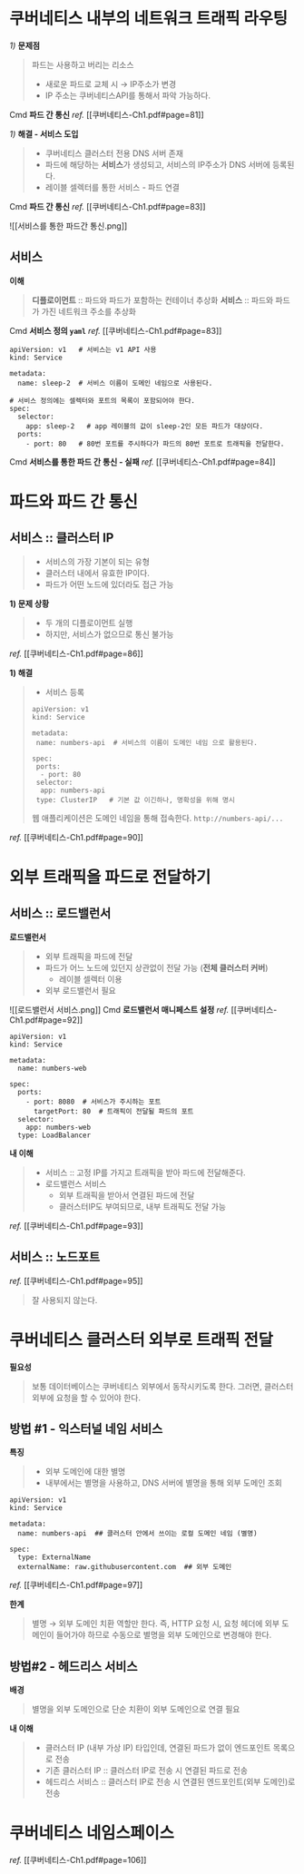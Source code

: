 
# 쿠버네티스 내부의 네트워크 트래픽 라우팅

*1)* **문제점**
> 파드는 사용하고 버리는 리소스
> + 새로운 파드로 교체 시 → IP주소가 변경
> + IP 주소는 쿠버네티스API를 통해서 파악 가능하다.

Cmd **파드 간 통신**
*ref.* [[쿠버네티스-Ch1.pdf#page=81]]

*1)* **해결 - 서비스 도입** 
>+ 쿠버네티스 클러스터 전용 DNS 서버 존재
>+ 파드에 해당하는 **서비스**가 생성되고, 서비스의 IP주소가 DNS 서버에 등록된다.
>+ 레이블 셀렉터를 통한 서비스 - 파드 연결

Cmd **파드 간 통신**
*ref.* [[쿠버네티스-Ch1.pdf#page=83]]

![[서비스를 통한 파드간 통신.png]]
## 서비스

**이해**
> **디플로이먼트** :: 파드와 파드가 포함하는 컨테이너 추상화
> **서비스** :: 파드와 파드가 가진 네트워크 주소를 추상화

Cmd **서비스 정의 `yaml`**
*ref.* [[쿠버네티스-Ch1.pdf#page=83]]
```
apiVersion: v1   # 서비스는 v1 API 사용
kind: Service

metadata:
  name: sleep-2  # 서비스 이름이 도메인 네임으로 사용된다.

# 서비스 정의에는 셀렉터와 포트의 목록이 포함되어야 한다.
spec:
  selector:
    app: sleep-2   # app 레이블의 값이 sleep-2인 모든 파드가 대상이다.
  ports:
    - port: 80   # 80번 포트를 주시하다가 파드의 80번 포트로 트래픽을 전달한다.
```

Cmd **서비스를 통한 파드 간 통신 - 실패**
*ref.* [[쿠버네티스-Ch1.pdf#page=84]]


# 파드와 파드 간 통신

## 서비스 :: 클러스터 IP 
> + 서비스의 가장 기본이 되는 유형
> + 클러스터 내에서 유효한 IP이다.
> + 파드가 어떤 노드에 있더라도 접근 가능

**1) 문제 상황**
> + 두 개의 디플로이먼트 실행
> + 하지만, 서비스가 없으므로 통신 불가능

*ref.* [[쿠버네티스-Ch1.pdf#page=86]]

**1) 해결**
> + 서비스 등록
>```
>apiVersion: v1
>kind: Service
>
>metadata:
>  name: numbers-api  # 서비스의 이름이 도메인 네임 으로 활용된다.
>  
>spec:
>  ports:
 >   - port: 80
>  selector:
 >   app: numbers-api
 >  type: ClusterIP   # 기본 값 이긴하나, 명확성을 위해 명시
>```
>
>웹 애플리케이션은 도메인 네임을 통해 접속한다.
>`http://numbers-api/...`

*ref.* [[쿠버네티스-Ch1.pdf#page=90]]


# 외부 트래픽을 파드로 전달하기

## 서비스 :: 로드밸런서

**로드밸런서**
> + 외부 트래픽을  파드에 전달
> + 파드가 어느 노드에 있던지 상관없이 전달 가능 (**전체 클러스터 커버**) 
> 	+ 레이블 셀렉터 이용
> + 외부 로드밸런서 필요

![[로드밸런서 서비스.png]]
Cmd **로드밸런서 매니페스트 설정**
*ref.* [[쿠버네티스-Ch1.pdf#page=92]]
```
apiVersion: v1
kind: Service

metadata:
  name: numbers-web

spec:
  ports:
    - port: 8080  # 서비스가 주시하는 포트
      targetPort: 80  # 트래픽이 전달될 파드의 포트
  selector:
    app: numbers-web
  type: LoadBalancer
```

**내 이해**
>+ 서비스 :: 고정 IP를 가지고 트래픽을 받아 파드에 전달해준다.
>+ 로드밸런스 서비스
>	+ 외부 트래픽을 받아서 연결된 파드에 전달
>	+ 클러스터IP도 부여되므로, 내부 트래픽도 전달 가능

*ref.* [[쿠버네티스-Ch1.pdf#page=93]]

## 서비스 :: 노드포트
*ref.* [[쿠버네티스-Ch1.pdf#page=95]]
> 잘 사용되지 않는다.


# 쿠버네티스 클러스터 외부로 트래픽 전달

**필요성**
> 보통 데이터베이스는 쿠버네티스 외부에서 동작시키도록 한다.
> 그러면, 클러스터 외부에 요청을 할 수 있어야 한다.
## 방법 #1 - 익스터널 네임 서비스

**특징**
> + 외부 도메인에 대한 별명
> + 내부에서는 별명을 사용하고, DNS 서버에 별명을 통해 외부 도메인 조회
```
apiVersion: v1
kind: Service

metadata:
  name: numbers-api  ## 클러스터 안에서 쓰이는 로컬 도메인 네임 (별명)
  
spec:
  type: ExternalName
  externalName: raw.githubusercontent.com  ## 외부 도메인
```
*ref.* [[쿠버네티스-Ch1.pdf#page=97]]

**한계**
> 별명 → 외부 도메인 치환 역할만 한다. 
> 즉,  HTTP 요청 시, 요청 헤더에 외부 도메인이 들어가야 하므로 수동으로 별명을 외부 도메인으로 변경해야 한다.


## 방법#2 - 헤드리스 서비스

**배경**
> 별명을 외부 도메인으로 단순 치환이 외부 도메인으로 연결 필요

**내 이해**
> + 클러스터 IP (내부 가상 IP) 타입인데, 연결된 파드가 없이 엔드포인트 목록으로 전송
> + 기존 클러스터 IP :: 클러스터 IP로 전송 시 연결된 파드로 전송
> + 헤드리스 서비스 :: 클러스터 IP로 전송 시 연결된 엔드포인트(외부 도메인)로 전송


# 쿠버네티스 네임스페이스

*ref.* [[쿠버네티스-Ch1.pdf#page=106]]
